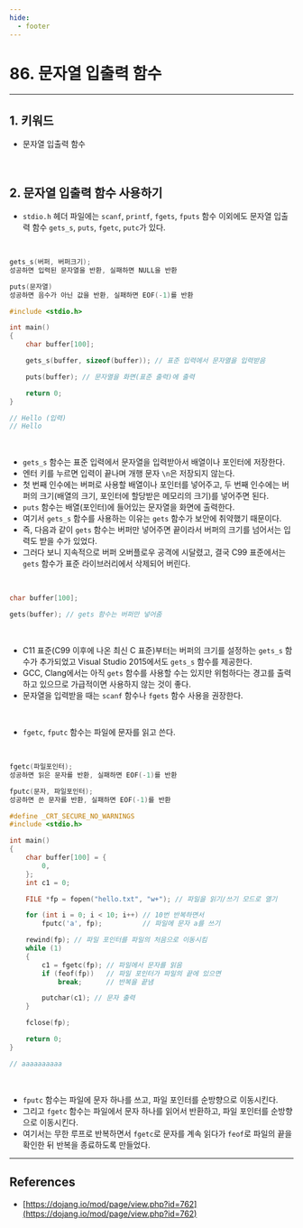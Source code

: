 ```yaml
---
hide:
  - footer
---
```


# 86. 문자열 입출력 함수

---

## 1. 키워드

- 문자열 입출력 함수

<br/>

## 2. 문자열 입출력 함수 사용하기

- `stdio.h` 헤더 파일에는 `scanf`, `printf`, `fgets`, `fputs` 함수 이외에도 문자열 입출력 함수 `gets_s`, `puts`, `fgetc`, `putc`가 있다.

<br/>

```c
gets_s(버퍼, 버퍼크기);
성공하면 입력된 문자열을 반환, 실패하면 NULL을 반환

puts(문자열)
성공하면 음수가 아닌 값을 반환, 실패하면 EOF(-1)를 반환
```

```c
#include <stdio.h>

int main()
{
    char buffer[100];

    gets_s(buffer, sizeof(buffer)); // 표준 입력에서 문자열을 입력받음

    puts(buffer); // 문자열을 화면(표준 출력)에 출력

    return 0;
}

// Hello (입력)
// Hello
```

<br/>

- `gets_s` 함수는 표준 입력에서 문자열을 입력받아서 배열이나 포인터에 저장한다.
- 엔터 키를 누르면 입력이 끝나며 개행 문자 `\n`은 저장되지 않는다.
- 첫 번째 인수에는 버퍼로 사용할 배열이나 포인터를 넣어주고, 두 번째 인수에는 버퍼의 크기(배열의 크기, 포인터에 할당받은 메모리의 크기)를 넣어주면 된다.
- `puts` 함수는 배열(포인터)에 들어있는 문자열을 화면에 출력한다.
- 여기서 `gets_s` 함수를 사용하는 이유는 `gets` 함수가 보안에 취약했기 때문이다.
- 즉, 다음과 같이 `gets` 함수는 버퍼만 넣어주면 끝이라서 버퍼의 크기를 넘어서는 입력도 받을 수가 있었다.
- 그러다 보니 지속적으로 버퍼 오버플로우 공격에 시달렸고, 결국 C99 표준에서는 `gets` 함수가 표준 라이브러리에서 삭제되어 버린다.

<br/>

```c
char buffer[100];

gets(buffer); // gets 함수는 버퍼만 넣어줌
```

<br/>

- C11 표준(C99 이후에 나온 최신 C 표준)부터는 버퍼의 크기를 설정하는 `gets_s` 함수가 추가되었고 Visual Studio 2015에서도 `gets_s` 함수를 제공한다.
- GCC, Clang에서는 아직 `gets` 함수를 사용할 수는 있지만 위험하다는 경고를 출력하고 있으므로 가급적이면 사용하지 않는 것이 좋다.
- 문자열을 입력받을 때는 `scanf` 함수나 `fgets` 함수 사용을 권장한다.

<br/>

- `fgetc`, `fputc` 함수는 파일에 문자를 읽고 쓴다.

<br/>

```c
fgetc(파일포인터);
성공하면 읽은 문자를 반환, 실패하면 EOF(-1)를 반환

fputc(문자, 파일포인터);
성공하면 쓴 문자를 반환, 실패하면 EOF(-1)를 반환
```

```c
#define _CRT_SECURE_NO_WARNINGS
#include <stdio.h>

int main()
{
    char buffer[100] = {
        0,
    };
    int c1 = 0;

    FILE *fp = fopen("hello.txt", "w+"); // 파일을 읽기/쓰기 모드로 열기

    for (int i = 0; i < 10; i++) // 10번 반복하면서
        fputc('a', fp);          // 파일에 문자 a를 쓰기

    rewind(fp); // 파일 포인터를 파일의 처음으로 이동시킴
    while (1)
    {
        c1 = fgetc(fp); // 파일에서 문자를 읽음
        if (feof(fp))   // 파일 포인터가 파일의 끝에 있으면
            break;      // 반복을 끝냄

        putchar(c1); // 문자 출력
    }

    fclose(fp);

    return 0;
}

// aaaaaaaaaa
```

<br/>

- `fputc` 함수는 파일에 문자 하나를 쓰고, 파일 포인터를 순방향으로 이동시킨다.
- 그리고 `fgetc` 함수는 파일에서 문자 하나를 읽어서 반환하고, 파일 포인터를 순방향으로 이동시킨다.
- 여기서는 무한 루프로 반복하면서 `fgetc`로 문자를 계속 읽다가 `feof`로 파일의 끝을 확인한 뒤 반복을 종료하도록 만들었다.

---

## References

- [https://dojang.io/mod/page/view.php?id=762](https://dojang.io/mod/page/view.php?id=762)
